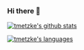 ### Hi there 👋

[![tmetzke's github stats](https://vercel-host-runner-k0zt7gp0p-tmetzke.vercel.app/api?username=tmetzke&title_color=ffffff&text_color=c9cacc&icon_color=2bbc8a&bg_color=1d1f21&show_icons=true&count_private=true&include_all_commits=true)](https://github.com/anuraghazra/github-readme-stats)

[![tmetzke's languages](https://vercel-host-runner-k0zt7gp0p-tmetzke.vercel.app/api/top-langs/?username=tmetzke&hide=javascript,css,html&title_color=ffffff&text_color=c9cacc&icon_color=2bbc8a&bg_color=1d1f21)](https://github.com/tmetzke/tmetzke)

<!--
**tmetzke/tmetzke** is a ✨ _special_ ✨ repository because its `README.md` (this file) appears on your GitHub profile.

Here are some ideas to get you started:

- 🔭 I’m currently working on ...
- 🌱 I’m currently learning ...
- 👯 I’m looking to collaborate on ...
- 🤔 I’m looking for help with ...
- 💬 Ask me about ...
- 📫 How to reach me: ...
- 😄 Pronouns: ...
- ⚡ Fun fact: ...
-->
